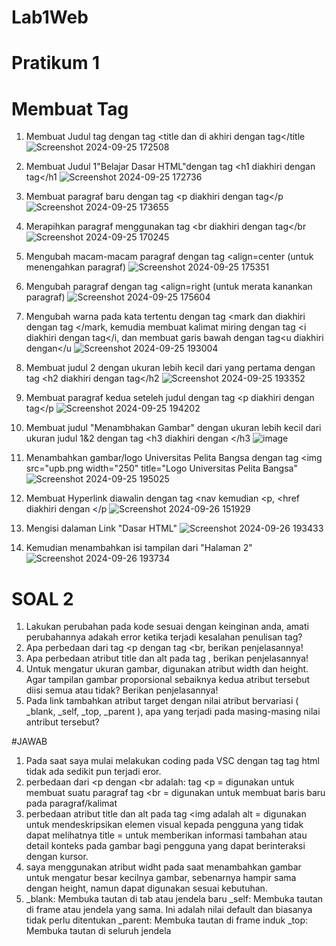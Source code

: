 # Lab1Web
# Pratikum 1
# Membuat Tag

1. Membuat Judul tag dengan tag <title dan di akhiri dengan tag</title
![Screenshot 2024-09-25 172508](https://github.com/user-attachments/assets/c5cf3aa5-78c2-4686-b6be-fc7afa0f47ae)

2. Membuat Judul 1"Belajar Dasar HTML"dengan tag <h1 diakhiri dengan tag</h1
![Screenshot 2024-09-25 172736](https://github.com/user-attachments/assets/637fbadc-8422-4fbf-9e8b-9ea4c6bcba9f)

3. Membuat paragraf baru dengan tag <p diakhiri dengan tag</p
![Screenshot 2024-09-25 173655](https://github.com/user-attachments/assets/d05f6e32-587c-4f60-a413-172a4b875098)

4. Merapihkan paragraf menggunakan tag <br diakhiri dengan tag</br
![Screenshot 2024-09-25 170245](https://github.com/user-attachments/assets/b1a6686d-044c-414b-ae19-d897a07f200e)

5. Mengubah macam-macam paragraf dengan tag <align=center (untuk menengahkan paragraf)
![Screenshot 2024-09-25 175351](https://github.com/user-attachments/assets/d2e997e5-616b-4d4e-89cd-4b4989173987)

6. Mengubah paragraf dengan tag <align=right (untuk merata kanankan paragraf)
![Screenshot 2024-09-25 175604](https://github.com/user-attachments/assets/cb41268f-ed64-4229-bb41-ca8830ad02d8)

7. Mengubah warna pada kata tertentu dengan tag <mark dan diakhiri dengan tag </mark, kemudia membuat kalimat miring dengan tag <i diakhiri dengan tag</i, dan membuat garis bawah dengan tag<u diakhiri dengan</u
![Screenshot 2024-09-25 193004](https://github.com/user-attachments/assets/5241de2d-daec-4800-8119-b51a5195de9f)


8. Membuat judul 2 dengan ukuran lebih kecil dari yang pertama dengan tag <h2 diakhiri dengan tag</h2
![Screenshot 2024-09-25 193352](https://github.com/user-attachments/assets/dd454d9f-c51f-4a64-8984-5f06a0c919e3)

9. Membuat paragraf kedua seteleh judul dengan tag <p diakhiri dengan tag</p
![Screenshot 2024-09-25 194202](https://github.com/user-attachments/assets/965fa3b2-b74e-45c2-861c-0c51ffa2ed0b)

10. Membuat judul "Menambhakan Gambar" dengan ukuran lebih kecil dari ukuran judul 1&2 dengan tag <h3 diakhiri dengan </h3
![image](https://github.com/user-attachments/assets/f2bdf34b-5933-44ed-bcc0-32291cfe70fc)

11. Menambahkan gambar/logo Universitas Pelita Bangsa dengan tag <img src="upb.png width="250" title="Logo Universitas Pelita Bangsa"
![Screenshot 2024-09-25 195025](https://github.com/user-attachments/assets/00f753ca-da68-4682-a50d-53ed7d1ca852)

12. Membuat Hyperlink diawalin dengan tag <nav kemudian <p, <href diakhiri dengan </p
![Screenshot 2024-09-26 151929](https://github.com/user-attachments/assets/af3a07d3-4cb2-421f-a580-2537b1974461)

14. Mengisi dalaman Link "Dasar HTML"
![Screenshot 2024-09-26 193433](https://github.com/user-attachments/assets/e3dfeb0d-a814-4038-a0db-f3c5478b19bc)

15. Kemudian menambahkan isi tampilan dari "Halaman 2"
![Screenshot 2024-09-26 193734](https://github.com/user-attachments/assets/1653dfbd-9a62-4ae0-b13b-3c75d3cc0900)

# SOAL 2
1. Lakukan perubahan pada kode sesuai dengan keinginan anda, amati perubahannya adakah
error ketika terjadi kesalahan penulisan tag?
2. Apa perbedaan dari tag <p dengan tag <br, berikan penjelasannya!
3. Apa perbedaan atribut title dan alt pada tag <img>, berikan penjelasannya!
4. Untuk mengatur ukuran gambar, digunakan atribut width dan height. Agar tampilan gambar
proporsional sebaiknya kedua atribut tersebut diisi semua atau tidak? Berikan penjelasannya!
5. Pada link tambahkan atribut target dengan nilai atribut bervariasi ( _blank, _self, _top,
_parent ), apa yang terjadi pada masing-masing nilai antribut tersebut?

#JAWAB
1. Pada saat saya mulai melakukan coding pada VSC dengan tag tag html tidak ada sedikit pun terjadi eror.
2. perbedaan dari <p dengan <br adalah:
   tag <p = digunakan untuk membuat suatu paragraf
   tag <br = digunakan untuk membuat baris baru pada paragraf/kalimat
3. perbedaan atribut title dan alt pada tag <img adalah
   alt = digunakan untuk mendeskripsikan elemen visual kepada pengguna yang tidak dapat melihatnya
   title = untuk memberikan informasi tambahan atau detail konteks pada gambar bagi pengguna yang dapat berinteraksi dengan kursor.
4. saya menggunakan atribut widht pada saat menambahkan gambar untuk mengatur besar kecilnya gambar, sebenarnya hampir sama dengan height,
   namun dapat digunakan sesuai kebutuhan.
5. _blank: Membuka tautan di tab atau jendela baru 
_self: Membuka tautan di frame atau jendela yang sama. Ini adalah nilai default dan biasanya tidak perlu ditentukan 
_parent: Membuka tautan di frame induk 
_top: Membuka tautan di seluruh jendela
   












